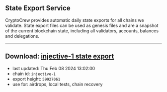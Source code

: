 ## State Export Service
CryptoCrew provides automatic daily state exports for all chains we validate. State export files can be used as genesis files and are a snapshot of the current blockchain state, including all validators, accounts, balances and delegations.

---
**Download: [injective-1 state export](https://dl.ccvalidators.com/SERVICE/injective/injective-1_export_59927061.json)**
---

- last updated: Thu Feb 08 2024 13:02:00
- chain id: `injective-1`
- export height: `59927061`
- use for: airdrops, local tests, chain recovery
